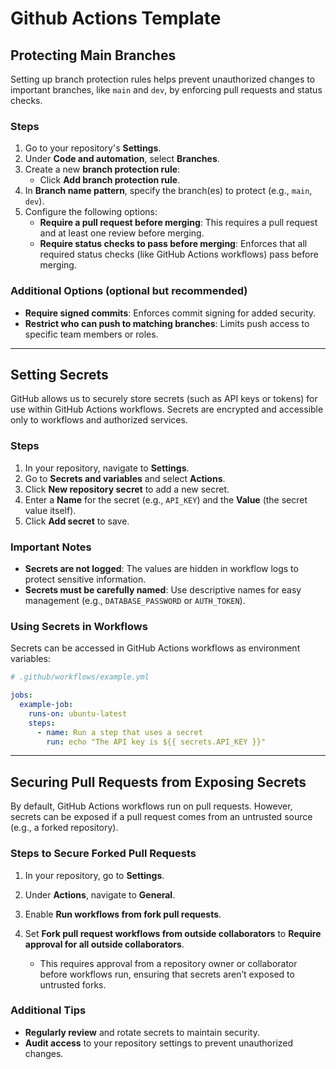 # Github Actions Template


## Protecting Main Branches

Setting up branch protection rules helps prevent unauthorized changes to important branches, like `main` and `dev`, by enforcing pull requests and status checks.

### Steps
1. Go to your repository's **Settings**.
2. Under **Code and automation**, select **Branches**.
3. Create a new **branch protection rule**:
   - Click **Add branch protection rule**.
4. In **Branch name pattern**, specify the branch(es) to protect (e.g., `main`, `dev`).
5. Configure the following options:
   - **Require a pull request before merging**: This requires a pull request and at least one review before merging.
   - **Require status checks to pass before merging**: Enforces that all required status checks (like GitHub Actions workflows) pass before merging.

### Additional Options (optional but recommended)
   - **Require signed commits**: Enforces commit signing for added security.
   - **Restrict who can push to matching branches**: Limits push access to specific team members or roles.

---

## Setting Secrets

GitHub allows us to securely store secrets (such as API keys or tokens) for use within GitHub Actions workflows. Secrets are encrypted and accessible only to workflows and authorized services.

### Steps
1. In your repository, navigate to **Settings**.
2. Go to **Secrets and variables** and select **Actions**.
3. Click **New repository secret** to add a new secret.
4. Enter a **Name** for the secret (e.g., `API_KEY`) and the **Value** (the secret value itself).
5. Click **Add secret** to save.

### Important Notes
- **Secrets are not logged**: The values are hidden in workflow logs to protect sensitive information.
- **Secrets must be carefully named**: Use descriptive names for easy management (e.g., `DATABASE_PASSWORD` or `AUTH_TOKEN`).

### Using Secrets in Workflows
Secrets can be accessed in GitHub Actions workflows as environment variables:

```yaml
# .github/workflows/example.yml

jobs:
  example-job:
    runs-on: ubuntu-latest
    steps:
      - name: Run a step that uses a secret
        run: echo "The API key is ${{ secrets.API_KEY }}"
```

---

## Securing Pull Requests from Exposing Secrets

By default, GitHub Actions workflows run on pull requests. However, secrets can be exposed if a pull request comes from an untrusted source (e.g., a forked repository). 

### Steps to Secure Forked Pull Requests
1. In your repository, go to **Settings**.
2. Under **Actions**, navigate to **General**.
3. Enable **Run workflows from fork pull requests**.
4. Set **Fork pull request workflows from outside collaborators** to **Require approval for all outside collaborators**.

   - This requires approval from a repository owner or collaborator before workflows run, ensuring that secrets aren’t exposed to untrusted forks.

### Additional Tips
- **Regularly review** and rotate secrets to maintain security.
- **Audit access** to your repository settings to prevent unauthorized changes.